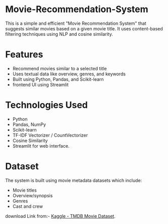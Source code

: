 # Movie-Recommendation-System

This is a simple and efficient "Movie Recommendation System" that suggests similar movies based on a given movie title. 
It uses content-based filtering techniques using NLP and cosine similarity.

# Features

- Recommend movies similar to a selected title
- Uses textual data like overview, genres, and keywords
- Built using Python, Pandas, and Scikit-learn
- frontend  UI using Streamlit

# Technologies Used

- Python
- Pandas, NumPy
- Scikit-learn
- TF-IDF Vectorizer / CountVectorizer
- Cosine Similarity
- Streamlit for web interface.

# Dataset

The system is built using movie metadata datasets which include:
- Movie titles
- Overview/synopsis
- Genres
- Cast and crew

 download Link from:- [Kaggle - TMDB Movie Dataset](https://www.kaggle.com/datasets/tmdb/tmdb-movie-metadata).
